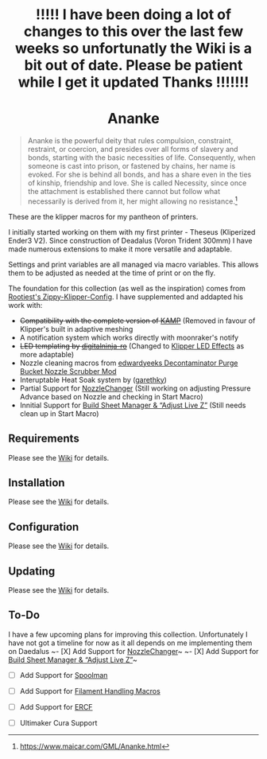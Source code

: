 <h1 align="center">
!!!!!  I have been doing a lot of changes to this over the last few weeks so unfortunatly the Wiki is a bit out of date.
Please be patient while I get it updated
Thanks !!!!!!!
</h1>

<h1 align="center">
Ananke
</h1>

>Ananke is the powerful deity that rules compulsion, constraint, restraint, or coercion, and presides over all forms of slavery and bonds, starting with the basic necessities of life. Consequently, when someone is cast into prison, or fastened by chains, her name is evoked. For she is behind all bonds, and has a share even in the ties of kinship, friendship and love. She is called Necessity, since once the attachment is established there cannot but follow what necessarily is derived from it, her might allowing no resistance.[^1]

These are the klipper macros for my pantheon of printers. 

I initially started working on them with my first printer - Theseus (Kliperized Ender3 V2). Since construction of Deadalus (Voron Trident 300mm) I have made numerous extensions to make it more versatile and adaptable. 

Settings and print variables are all managed via macro variables. This allows them to be adjusted as needed at the time of print or on the fly.

The foundation for this collection (as well as the inspiration) comes from [Rootiest's Zippy-Klipper-Config](https://github.com/rootiest/zippy-klipper_config). I have supplemented and addapted his work with: 
- ~~Compatibility with the complete version of [KAMP](https://github.com/kyleisah/Klipper-Adaptive-Meshing-Purging)~~ (Removed in favour of Klipper's built in adaptive meshing
- A notification system which works directly with moonraker's notify
- ~~LED templating by [digitalninja-ro](https://github.com/digitalninja-ro/klipper-neopixel)~~ (Changed to [Klipper LED Effects](https://github.com/julianschill/klipper-led_effect) as more adaptable)
- Nozzle cleaning macros from [edwardyeeks Decontaminator Purge Bucket Nozzle Scrubber Mod](https://github.com/VoronDesign/VoronUsers/tree/master/orphaned_mods/printer_mods/edwardyeeks/Decontaminator_Purge_Bucket_%26_Nozzle_Scrubber)
- Interuptable Heat Soak system by ([garethky](https://github.com/garethky/klipper-voron2.4-config/blob/mainline/printer_data/config/heatsoak.readme.md))
- Partial Support for [NozzleChanger](https://github.com/garethky/change-nozzle-klipper-extra) (Still working on adjusting Pressure Advance based on Nozzle and checking in Start Macro)
- Innitial Support for [Build Sheet Manager & “Adjust Live Z”](https://klipper.discourse.group/t/build-sheet-manager-adjust-live-z/4013) (Still needs clean up in Start Macro)

## Requirements
Please see the [Wiki](https://github.com/MadD0c/Ananke/wiki/Requirements) for details.
## Installation
Please see the [Wiki](https://github.com/MadD0c/Ananke/wiki/Installation) for details.
## Configuration
Please see the [Wiki](https://github.com/MadD0c/Ananke/wiki/Configuration) for details.
## Updating
Please see the [Wiki](https://github.com/MadD0c/Ananke/wiki/Updating) for details.

## To-Do
I have a few upcoming plans for improving this collection. Unfortunately I have not got a timeline for now as it all depends on me implementing them on Daedalus
~- [X] Add Support for [NozzleChanger](https://github.com/garethky/change-nozzle-klipper-extra)~
~- [X] Add Support for [Build Sheet Manager & “Adjust Live Z”](https://klipper.discourse.group/t/build-sheet-manager-adjust-live-z/4013)~
- [ ] Add Support for [Spoolman](https://github.com/Donkie/Spoolman)
- [ ] Add Support for [Filament Handling Macros](https://github.com/garethky/klipper-voron2.4-config/blob/mainline/printer_data/config/filaments.readme.md)
- [ ] Add Support for [ERCF](https://github.com/EtteGit/EnragedRabbitProject)
- [ ] Ultimaker Cura Support

  [^1]:https://www.maicar.com/GML/Ananke.html
